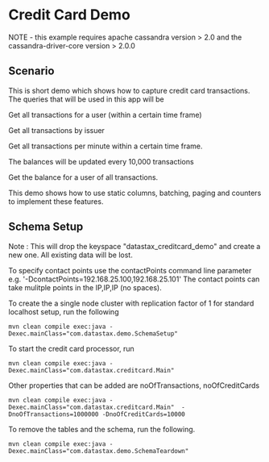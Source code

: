 Credit Card Demo
====================

NOTE - this example requires apache cassandra version > 2.0 and the cassandra-driver-core version > 2.0.0

## Scenario

This is short demo which shows how to capture credit card transactions. The queries that will be used in this app will be 

Get all transactions for a user (within a certain time frame)

Get all transactions by issuer 

Get all transactions per minute within a certain time frame. 

The balances will be updated every 10,000 transactions 

Get the balance for a user of all transactions. 

This demo shows how to use static columns, batching, paging and counters to implement these features.  

## Schema Setup
Note : This will drop the keyspace "datastax_creditcard_demo" and create a new one. All existing data will be lost. 

To specify contact points use the contactPoints command line parameter e.g. '-DcontactPoints=192.168.25.100,192.168.25.101'
The contact points can take mulitple points in the IP,IP,IP (no spaces).

To create the a single node cluster with replication factor of 1 for standard localhost setup, run the following

    mvn clean compile exec:java -Dexec.mainClass="com.datastax.demo.SchemaSetup"

To start the credit card processor, run

    mvn clean compile exec:java -Dexec.mainClass="com.datastax.creditcard.Main" 
    
Other properties that can be added are noOfTransactions, noOfCreditCards

    mvn clean compile exec:java -Dexec.mainClass="com.datastax.creditcard.Main"  -DnoOfTransactions=1000000 -DnoOfCreditCards=10000
	
To remove the tables and the schema, run the following.

    mvn clean compile exec:java -Dexec.mainClass="com.datastax.demo.SchemaTeardown"
    
    
